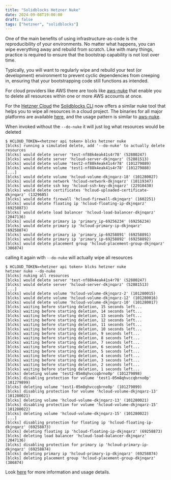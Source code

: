```yaml
---
title: "Solidblocks Hetzner Nuke"
date: 2024-09-08T19:00:00
draft: false
tags: ["hetzner", "solidblocks"]
---
```


One of the main benefits of using infrastructure-as-code is the reproducibility of your environments. No matter what happens, you can wipe everything away and rebuild from scratch. Like with many things, practice is required to ensure that the bootstrap capability is not lost over time.

Typically, you will want to regularly wipe and rebuild your test (or development) environment to prevent cyclic dependencies from creeping in, ensuring that your bootstrapping code still functions as intended.


For cloud providers like AWS there are tools like [aws-nuke](https://github.com/rebuy-de/aws-nuke) that enable you to delete all resources within one or more AWS accounts at once.

For the [Hetzner Cloud](https://www.hetzner.com/cloud/) the [Solidblocks CLI](https://pellepelster.github.io/solidblocks/cli/) now offers a similar nuke tool that helps you to wipe all resources in a cloud project. The binaries for all major platforms are available [here](https://github.com/pellepelster/solidblocks/releases/latest), and the usage pattern is similar to [aws-nuke](https://github.com/rebuy-de/aws-nuke). 

When invoked without the `--do-nuke` it will just log what resources would be deleted

```shell
$ HCLOUD_TOKEN=<hetzner api token> blcks hetzner nuke 
[blcks] running a simulated delete, add '--do-nuke' to actually delete resources
[blcks] would delete server 'test-nf88k4eak41s4r78' (52880247)
[blcks] would delete server 'hcloud-server-dkjnqarz' (52881513)
[blcks] would delete volume 'test2-nf88k4eak41s4r78' (101279889)
[blcks] would delete volume 'test1-nf88k4eak41s4r78' (101279888)
[...]
[blcks] would delete volume 'hcloud-volume-dkjnqarz-18' (101280027)
[blcks] would delete network 'hcloud-network-dkjnqarz' (10119347)
[blcks] would delete ssh key 'hcloud-ssh-key-dkjnqarz' (22910430)
[blcks] would delete certificates 'hcloud-uploaded-certificate-dkjnqarz' (1329685)
[blcks] would delete firewall 'hcloud-firewall-dkjnqarz' (1602251)
[blcks] would delete floating ip 'hcloud-floating-ip-dkjnqarz' (69258873)
[blcks] would delete load balancer 'hcloud-load-balancer-dkjnqarz' (2047136)
[blcks] would delete primary ip 'primary_ip-69256234' (69256234)
[blcks] would delete primary ip 'hcloud-primary-ip-dkjnqarz' (69258874)
[blcks] would delete primary ip 'primary_ip-69258891' (69258891)
[blcks] would delete primary ip 'primary_ip-69258892' (69258892)
[blcks] would delete placement group 'hcloud-placement-group-dkjnqarz' (386874)
```

calling it again with `--do-nuke` will actually wipe all resources

```shell
$ HCLOUD_TOKEN=<hetzner api token> blcks hetzner nuke 
hetzner nuke --do-nuke
[blcks] nuking all resources
[blcks] would delete server 'test-nf88k4eak41s4r78' (52880247)
[blcks] would delete server 'hcloud-server-dkjnqarz' (52881513)
[...]
[blcks] would delete volume 'hcloud-volume-dkjnqarz-2' (101280015)
[blcks] would delete volume 'hcloud-volume-dkjnqarz-12' (101280016)
[blcks] would delete volume 'hcloud-volume-dkjnqarz-10' (101280017)
[blcks] waiting before starting deletion, 15 seconds left...
[blcks] waiting before starting deletion, 14 seconds left...
[blcks] waiting before starting deletion, 13 seconds left...
[blcks] waiting before starting deletion, 12 seconds left...
[blcks] waiting before starting deletion, 11 seconds left...
[blcks] waiting before starting deletion, 10 seconds left...
[blcks] waiting before starting deletion, 9 seconds left...
[blcks] waiting before starting deletion, 8 seconds left...
[blcks] waiting before starting deletion, 7 seconds left...
[blcks] waiting before starting deletion, 6 seconds left...
[blcks] waiting before starting deletion, 5 seconds left...
[blcks] waiting before starting deletion, 4 seconds left...
[blcks] waiting before starting deletion, 3 seconds left...
[blcks] waiting before starting deletion, 2 seconds left...
[blcks] waiting before starting deletion, 1 seconds left...
[blcks] deleting volume 'test2-05m8qhvccqbrno0p' (101279898)
[blcks] disabling protection for volume 'test1-05m8qhvccqbrno0p' (101279899)
[blcks] deleting volume 'test1-05m8qhvccqbrno0p' (101279899)
[blcks] disabling protection for volume 'hcloud-volume-dkjnqarz-13' (101280021)
[blcks] deleting volume 'hcloud-volume-dkjnqarz-13' (101280021)
[blcks] disabling protection for volume 'hcloud-volume-dkjnqarz-15' (101280022)
[blcks] deleting volume 'hcloud-volume-dkjnqarz-15' (101280022)
[...]
[blcks] disabling protection for floating ip 'hcloud-floating-ip-dkjnqarz' (69258873)
[blcks] deleting floating ip 'hcloud-floating-ip-dkjnqarz' (69258873)
[blcks] deleting load balancer 'hcloud-load-balancer-dkjnqarz' (2047136)
[blcks] disabling protection for primary ip 'hcloud-primary-ip-dkjnqarz' (69258874)
[blcks] deleting primary ip 'hcloud-primary-ip-dkjnqarz' (69258874)
[blcks] deleting placement group 'hcloud-placement-group-dkjnqarz' (386874)
```

Look [here](https://pellepelster.github.io/solidblocks/cli/nuke/) for more information and usage details.